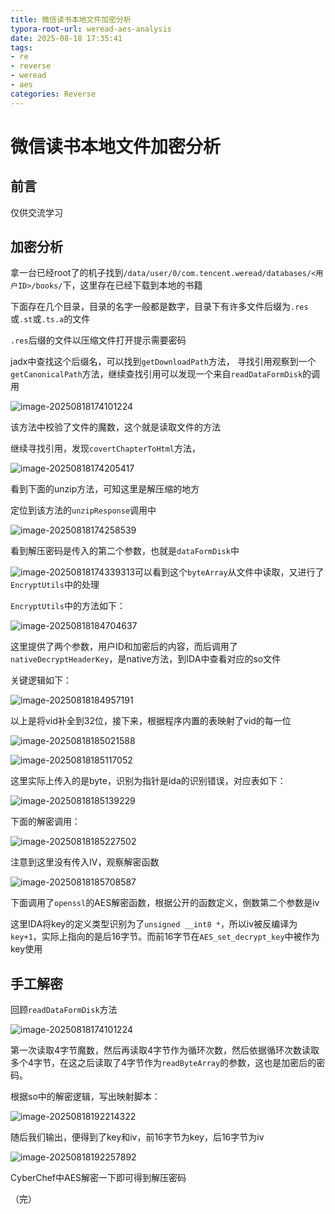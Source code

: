 ```yaml
---
title: 微信读书本地文件加密分析
typora-root-url: weread-aes-analysis
date: 2025-08-18 17:35:41
tags:
- re
- reverse
- weread
- aes
categories: Reverse
---
```


# 微信读书本地文件加密分析

## 前言

仅供交流学习

## 加密分析

拿一台已经root了的机子找到`/data/user/0/com.tencent.weread/databases/<用户ID>/books/`下，这里存在已经下载到本地的书籍

下面存在几个目录，目录的名字一般都是数字，目录下有许多文件后缀为`.res`或`.st`或`.ts.a`的文件

`.res`后缀的文件以压缩文件打开提示需要密码

jadx中查找这个后缀名，可以找到`getDownloadPath`方法， 寻找引用观察到一个`getCanonicalPath`方法，继续查找引用可以发现一个来自`readDataFormDisk`的调用

![image-20250818174101224](image-20250818174101224.png)

该方法中校验了文件的魔数，这个就是读取文件的方法

继续寻找引用，发现`covertChapterToHtml`方法，

![image-20250818174205417](image-20250818174205417.png)

看到下面的unzip方法，可知这里是解压缩的地方

定位到该方法的`unzipResponse`调用中

![image-20250818174258539](image-20250818174258539.png)

看到解压密码是传入的第二个参数，也就是`dataFormDisk`中

![image-20250818174339313](image-20250818174339313.png)可以看到这个`byteArray`从文件中读取，又进行了`EncryptUtils`中的处理

`EncryptUtils`中的方法如下：

![image-20250818184704637](image-20250818184704637.png)

这里提供了两个参数，用户ID和加密后的内容，而后调用了`nativeDecryptHeaderKey`，是native方法，到IDA中查看对应的so文件

关键逻辑如下：

![image-20250818184957191](image-20250818184957191.png)

以上是将vid补全到32位，接下来，根据程序内置的表映射了vid的每一位

![image-20250818185021588](image-20250818185021588.png)

![image-20250818185117052](image-20250818185117052.png)

这里实际上传入的是byte，识别为指针是ida的识别错误，对应表如下：

![image-20250818185139229](image-20250818185139229.png)

下面的解密调用：

![image-20250818185227502](image-20250818185227502.png)

注意到这里没有传入IV，观察解密函数

![image-20250818185708587](image-20250818185708587.png)

下面调用了`openssl`的AES解密函数，根据公开的函数定义，倒数第二个参数是iv

这里IDA将key的定义类型识别为了`unsigned __int8 *`，所以iv被反编译为`key+1`，实际上指向的是后16字节。而前16字节在`AES_set_decrypt_key`中被作为key使用

## 手工解密

回顾`readDataFormDisk`方法

![image-20250818174101224](image-20250818174101224.png)

第一次读取4字节魔数，然后再读取4字节作为循环次数，然后依据循环次数读取多个4字节，在这之后读取了4字节作为`readByteArray`的参数，这也是加密后的密码。

根据so中的解密逻辑，写出映射脚本：

![image-20250818192214322](image-20250818192214322.png)

随后我们输出，便得到了key和iv，前16字节为key，后16字节为iv

![image-20250818192257892](image-20250818192257892.png)

CyberChef中AES解密一下即可得到解压密码

（完）
